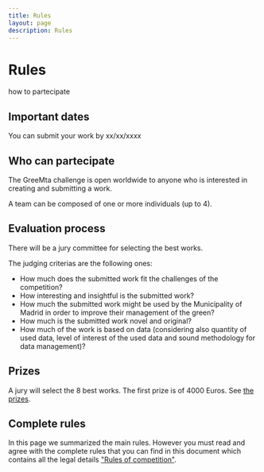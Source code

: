 ```yaml
---
title: Rules
layout: page
description: Rules
---
```

# Rules
how to partecipate

## Important dates
You can submit your work by xx/xx/xxxx

## Who can partecipate
The GreeMta challenge is open worldwide to anyone who is interested in creating and submitting a work. 

A team can be composed of one or more individuals (up to 4). 

## Evaluation process
There will be a jury committee for selecting the best works. 

The judging criterias are the following ones:
* How much does the submitted work fit the challenges of the competition?
* How interesting and insightful is the submitted work?
* How much the submitted work might be used by the Municipality of Madrid in order to improve their management of the green?
* How much is the submitted work novel and original?
* How much of the work is based on data (considering also quantity of used data, level of interest of the used data and sound methodology for data management)?

## Prizes
A jury will select the 8 best works. The first prize is of 4000 Euros. See [the prizes](pages/prizes.html).

## Complete rules

In this page we summarized the main rules. However you must read and agree with the complete rules that you can find in this document which contains all the legal details ["Rules of competition"](rules.pdf).


